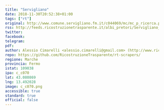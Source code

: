 ```yaml
---
title: "Servigliano"
date: 2018-11-30T20:52:38+01:00
tags: ["rt"]
original: http://www.comune.servigliano.fm.it/c044069/mc/mc_p_ricerca.php
rss: http://feeds.ricostruzionetrasparente.it/albi_pretori/Servigliano_feed.xml
twitter: 
facebook: 
telegram: 
pdf: 
author: Alessio Cimarelli <alessio.cimarelli@gmail.com> (http://www.ricostruzionetrasparente.it)
repo: https://github.com/RicostruzioneTrasparente/rt-scrapers/
regione: Marche
provincia: Fermo
istat: 109038
ipa: c_c070
lat: 43.080869
lng: 13.492028
image: c_c070.png
accessible: true
standard: true
official: false
---
```

